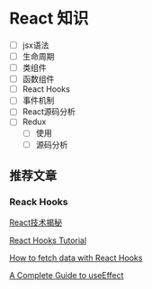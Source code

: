 # React 知识

- [ ] jsx语法
- [ ] 生命周期
- [ ] 类组件
- [ ] 函数组件
- [ ] React Hooks
- [ ] 事件机制
- [ ] React源码分析
- [ ] Redux
  - [ ] 使用
  - [ ] 源码分析

## 推荐文章

### Reack Hooks

[React技术揭秘](https://react.iamkasong.com/)

[React Hooks Tutorial](https://www.robinwieruch.de/react-hooks)

[How to fetch data with React Hooks](https://www.robinwieruch.de/react-hooks-fetch-data)

[A Complete Guide to useEffect](https://overreacted.io/a-complete-guide-to-useeffect/)